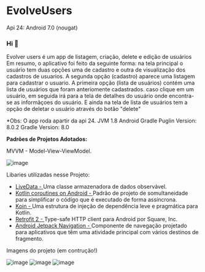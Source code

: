# EvolveUsers
Api 24: Android 7.0 (nougat)
### Hi 👋
Evolver users é um app de listagem, criação, delete e edição de usuários
Em resumo, o aplicativo foi feito da seguinte forma: na tela principal o usuário tem duas opções uma de cadastro e outra de visualização dos cadastros de usuarios. 
  A segunda opção (cadastro) aparece uma listagem para cadastrar o usuario. 
  A primeira opção (lista de usuários) contém uma lista de usuários que foram anteriomente cadastrados. caso clique em um usuário, em seguida irá para a tela de detalhes do usuário onde encontra-se as informãçoes do usuário.
  E ainda na tela de lista de usuários tem a opção de deletar o usuário através do botão "delete"
  
*Obs: O app roda apartir da api 24. JVM 1.8 
      Android Gradle Puglin Version: 8.0.2
      Gradle Version: 8.0

**Padrões de Projetos Adotados:**

  MVVM - Model-View-ViewModel.

![image](https://github.com/danilodox/EvolveUsers/assets/26839826/222131d7-2e8e-48b8-8f98-7679d63f6fdd)






Libaries utilizadas nesse Projeto:

- <a href="https://developer.android.com/topic/libraries/architecture/livedata">LiveData - </a> Uma classe armazenadora de dados observável.
- <a href="https://developer.android.com/kotlin/coroutines">Kotlin coroutines on Android - </a> Padrão de projeto de somultaneidade para simplificar o código que é executado de forma assíncrona.
- <a href="https://insert-koin.io/">Koin - </a> Uma estrutura de injeção de dependência leve e pragmática para Kotlin.
- <a href="https://square.github.io/retrofit/">Retrofit 2 - </a> Type-safe HTTP client para Android por Square, Inc.
- <a href="https://developer.android.com/guide/navigation/navigation-getting-started">Android Jetpack Navigation - </a> Componente de navegação projetado para aplicativos que têm uma atividade principal com vários destinos de fragmento.



Imagens do projeto (em contrução!)

![image](https://github.com/danilodox/EvolveUsers/assets/26839826/e6024ac1-31b7-487e-b6e0-2b6db342eb53)
![image](https://github.com/danilodox/EvolveUsers/assets/26839826/02168e0b-96ec-41ec-b371-8afbed66bd7d)
![image](https://github.com/danilodox/EvolveUsers/assets/26839826/0865a0c5-48bf-483f-8b7e-540bc01aaba4)

